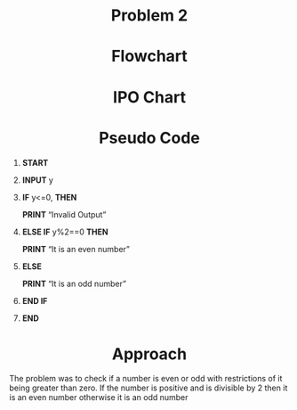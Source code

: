 <h1 align=center> <b>Problem 2</b>

<h1 align=center>Flowchart</h1>

<h1 align=center>IPO Chart</h1>

<h1 align=center>Pseudo Code</h1>

1.	<b>START</b>

2. <b>INPUT</b> y 

3.	<b>IF</b> y<=0, <b>THEN</b> 

    <b>PRINT</b> “Invalid Output”
    
4.	<b>ELSE IF</b> y%2==0 <b>THEN</b>

    <b>PRINT</b> “It is an even number”

5.	<b>ELSE</b> 

    <b>PRINT</b> “It is an odd number”

6.	<b>END IF </b>

7.	<b>END</b>

<h1 align=center>Approach</h1>
The problem was to check if a number is even or odd with restrictions of it being greater than zero. If the number is positive and is divisible by 2 then it is an even number otherwise it is an odd number 